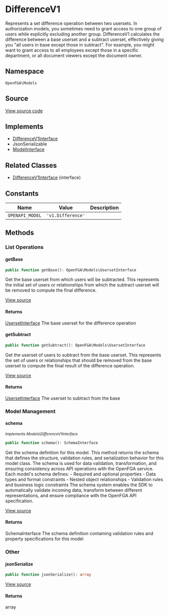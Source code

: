 # DifferenceV1

Represents a set difference operation between two usersets. In authorization models, you sometimes need to grant access to one group of users while explicitly excluding another group. DifferenceV1 calculates the difference between a base userset and a subtract userset, effectively giving you &quot;all users in base except those in subtract&quot;. For example, you might want to grant access to all employees except those in a specific department, or all document viewers except the document owner.

## Namespace
`OpenFGA\Models`

## Source
[View source code](https://github.com/evansims/openfga-php/blob/main/src/Models/DifferenceV1.php)

## Implements
* [DifferenceV1Interface](DifferenceV1Interface.md)
* JsonSerializable
* [ModelInterface](ModelInterface.md)

## Related Classes
* [DifferenceV1Interface](Models/DifferenceV1Interface.md) (interface)

## Constants
| Name | Value | Description |
|------|-------|-------------|
| `OPENAPI_MODEL` | `'v1.Difference'` |  |


## Methods

                                                                                    
### List Operations
#### getBase


```php
public function getBase(): OpenFGA\Models\UsersetInterface
```

Get the base userset from which users will be subtracted. This represents the initial set of users or relationships from which the subtract userset will be removed to compute the final difference.

[View source](https://github.com/evansims/openfga-php/blob/main/src/Models/DifferenceV1.php#L56)


#### Returns
[UsersetInterface](UsersetInterface.md)
 The base userset for the difference operation

#### getSubtract


```php
public function getSubtract(): OpenFGA\Models\UsersetInterface
```

Get the userset of users to subtract from the base userset. This represents the set of users or relationships that should be removed from the base userset to compute the final result of the difference operation.

[View source](https://github.com/evansims/openfga-php/blob/main/src/Models/DifferenceV1.php#L65)


#### Returns
[UsersetInterface](UsersetInterface.md)
 The userset to subtract from the base

### Model Management
#### schema

*<small>Implements Models\DifferenceV1Interface</small>*  

```php
public function schema(): SchemaInterface
```

Get the schema definition for this model. This method returns the schema that defines the structure, validation rules, and serialization behavior for this model class. The schema is used for data validation, transformation, and ensuring consistency across API operations with the OpenFGA service. Each model&#039;s schema defines: - Required and optional properties - Data types and format constraints - Nested object relationships - Validation rules and business logic constraints The schema system enables the SDK to automatically validate incoming data, transform between different representations, and ensure compliance with the OpenFGA API specification.

[View source](https://github.com/evansims/openfga-php/blob/main/src/Models/ModelInterface.php#L52)


#### Returns
SchemaInterface
 The schema definition containing validation rules and property specifications for this model

### Other
#### jsonSerialize


```php
public function jsonSerialize(): array
```


[View source](https://github.com/evansims/openfga-php/blob/main/src/Models/DifferenceV1.php#L74)


#### Returns
array

